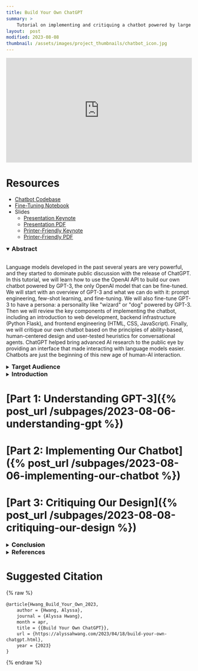 ```yaml
---
title: Build Your Own ChatGPT
summary: >
    Tutorial on implementing and critiquing a chatbot powered by large language models, written for my PhD candidacy exam.
layout:  post
modified: 2023-08-08
thumbnail: /assets/images/project_thumbnails/chatbot_icon.jpg
---
```

<style>
.responsive-wrap iframe {
    max-width: 100%; aspect-ratio: 16 / 9;
}
h3 {
    display: inline;
}
figure > * {
    margin: 0 auto 0.55em;
}
figcaption {
    text-align: center;
}
ol {
    list-style: none;
    counter-reset: ref-counter;
}
ol li:nth-of-type(1) {
    font-weight: normal;
}
ol li{
    position: relative;
    list-style: none;
    margin-left: 1em; 
    padding-left: 0px;
    counter-increment: ref-counter;
    padding-bottom: 5px;
}
ol li:before {
    position: absolute;
    left: -2em;
    content: "[" counter(ref-counter) "] ";
}
</style>
 <script>
    window.addEventListener("load", (event) => {
        if (window.location.href.includes("#conclusion")) {
            var b = document.querySelectorAll("details#conclusion");
            console.log(b);
            b[0].open = true;
        }
    })
    
</script>

<div class="responsive-wrap">
    <iframe width="100%" height="auto" src="https://www.youtube.com/embed/RrGXDKZcCN4" title="YouTube video player" frameborder="0" allow="accelerometer; autoplay; clipboard-write; encrypted-media; gyroscope; picture-in-picture; web-share" style="display: block; margin: 0 auto;" allowfullscreen></iframe>
</div>


# Resources
- [Chatbot Codebase](https://github.com/ahwang16/gpt3-chatbot)
- [Fine-Tuning Notebook](https://github.com/ahwang16/gpt3-chatbot/blob/master/Finetune_GPT_3_for_Persona_Chatbot.ipynb)
- Slides
    - [Presentation Keynote](/assets/files/project_resources/Build%20Your%20Own%20ChatGPT%20Presentation.key)
    - [Presentation PDF](/assets/files/project_resources/Build%20Your%20Own%20ChatGPT%20Presentation.pdf)
    - [Printer-Friendly Keynote](/assets/files/project_resources/Build%20Your%20Own%20ChatGPT%20Printer-Friendly.key)
    - [Printer-Friendly PDF](/assets/files/project_resources/Build%20Your%20Own%20ChatGPT%20Printer-Friendly.pdf)

<details open>
    <summary><h3>Abstract</h3></summary>
    <br>
    <p>
        Language models developed in the past several years are very powerful, and they started to dominate public discussion with the release of ChatGPT. In this tutorial, we will learn how to use the OpenAI API to build our own chatbot powered by GPT-3, the only OpenAI model that can be fine-tuned. We will start with an overview of GPT-3 and what we can do with it: prompt engineering, few-shot learning, and fine-tuning. We will also fine-tune GPT-3 to have a persona: a personality like "wizard" or "dog" powered by GPT-3. Then we will review the key components of implementing the chatbot, including an introduction to web development, backend infrastructure (Python Flask), and frontend engineering (HTML, CSS, JavaScript). Finally, we will critique our own chatbot based on the principles of ability-based, human-centered design and user-tested heuristics for conversational agents. ChatGPT helped bring advanced AI research to the public eye by providing an interface that made interacting with language models easier. Chatbots are just the beginning of this new age of human-AI interaction.
    </p>
</details>

<details>
    <summary><h3>Target Audience</h3></summary>
    <br>
    <p>
        This tutorial is intended for early-career computer science PhD students with an introductory background in Natural Language Processing. It will be particularly interesting for NLP researchers who are interested in learning more about Human-Computer Interaction. Audience members should be comfortable with Python and ready to pick up key concepts of JavaScript, HTML, and CSS as they are presented.
    </p>
</details>

<details style="margin-bottom: 0.5em;">
    <summary><h3>Introduction</h3></summary>
    <br>
    <figure>
        <img src="/assets/images/build_your_own_chatgpt/wizard.gif" alt="Demonstration of the chatbot we will build. It contains a home screen that allows the user to choose the persona, model, and temperature. It then leads to a simple text-based interface.">
        <figcaption>An overview of the chatbot.</figcaption>
    </figure>
    <p>
        Recent work in natural language processing (NLP), programming tools, and design have made state-of-the-art research more accessible than ever. In this tutorial, we will be building and critiquing a chatbot powered by GPT-3 as a novice-friendly introduction to human-AI interaction. GPT-3 was launched by OpenAI, the same company that recently released ChatGPT. A recent predecessor of ChatGPT, GPT-3 is one of the most powerful language models on a variety of natural-language tasks. It is also the only OpenAI model that is available for fine-tuning. In this tutorial, we'll learn how to use the OpenAI API to build a chatbot powered by GPT-3. The true magic of this tutorial is its flexibility: by swapping out the prompting method or language model on the backend, anyone can make a chatbot powered by anything for any use case.
    </p>
    <p>
        Our chatbot is a web app containing two pages. The first is the home page, which welcomes the user and allows them to choose a persona, OpenAI model, and temperature parameter for the model. The persona is a personality like "wizard" or "dog" that the model will emulate. The temperature is one control for the variability of the text the model outputs. The second page is the chatbot interface page, where the user chats with the GPT-3 persona. We will walk through the key parts of the Python backend and JavaScript/HTML/CSS frontend together, and the full codebase is provided in a <a href="https://github.com/ahwang16/gpt3-chatbot">public GitHub repository</a>. This tutorial is designed for researchers without much web development experience who want to spin up a prototype to evaluate a variety of interaction methods as quickly as possible. This is one way, not necessarily the best way, to build a visual interface from scratch.
    </p>
    <p>
        After we build our chatbot, we will critique its design. Thoughtfully evaluating our prototypes is an important part of the design process. Designing, prototyping, evaluating, and repeating the whole process in small, iterative steps is a core part of human-computer interaction (HCI) research as a whole. In HCI, we focus on understanding how people want to use the technology we create. In this tutorial, we will start the design critique by learning about the fundamental principles of human-centered and ability-based design. Then we will dive into specific guidelines for conversational agents that have been thoughtfully evaluated through user-centered research. Whether it is with a chatbot, voice assistant, or even voice-enabled navigation system, we have been talking with language models for quite some time. This tutorial aims to explain important concepts from human-computer interaction and natural language processing to help all of us understand, build, and critique AI systems easier.
    </p>
</details>

# [Part 1: Understanding GPT-3]({% post_url /subpages/2023-08-06-understanding-gpt %})

# [Part 2: Implementing Our Chatbot]({% post_url /subpages/2023-08-06-implementing-our-chatbot %})

# [Part 3: Critiquing Our Design]({% post_url /subpages/2023-08-08-critiquing-our-design %})

<details id="conclusion">
    <summary><a name="conclusion" style="color: black; text-decoration: none;"><h3>Conclusion</h3></a></summary>
    <br>
    <p>
        We covered a lot of ground in this tutorial: we reviewed the basics of GPT-3, walked through the codebase for the chatbot, and critiqued the design of our final product. In the iterative design process, however, a product is never truly finished. We can keep building and critiquing forever. We can swap out the language model, try different prompting techniques, fine-tune on different datasets, focus on specific user needs, and so on. This process gives us many opportunities to consider both machine-centered and human-centered components of NLP and HCI. <em>How can we incorporate NLP technology into thoughtfully designed interfaces? How can we incorporate HCI methods to develop language models worth using?</em>
    </p>
    <p>
        These two questions are more important now than ever, as language models become capable of generating increasingly complex output. Some output is so good that humans have trouble identifying if it was written by a human or a machine (Dugan et al., 2023). Evaluating if a piece of text is "good"—subjectively valid, useful, helpful—is an inherently human-centered issue that is central to evaluating current models that can answer complex questions, write essays, debug code, and more (OpenAI, 2022). Today, NLP and HCI can produce incredible technology that we barely imagined possible even a year ago. I invite you to keep building and evaluating, over and over again. Iteratively. Together.
    </p>
</details>

<details>
    <summary><h3>References</h3></summary>
    <br>
    <ol>
        <li>Saleema Amershi, Dan Weld, Mihaela Vorvoreanu, Adam Fourney, Besmira Nushi, Penny Collisson, Jina Suh, Shamsi Iqbal, Paul N. Bennett, Kori Inkpen, Jaime Teevan, Ruth Kikin-Gil, and Eric Horvitz. 2019. Guidelines for Human-AI Interaction. In <i>Proceedings of the 2019 CHI Conference on Human Factors in Computing Systems</i>, pages 1–13, Glasgow, Scotland, UK. ACM.</li>
        <li>Tom B. Brown, Benjamin Mann, Nick Ryder, Melanie Subbiah, Jared Kaplan, Prafulla Dhariwal, Arvind Neelakantan, Pranav Shyam, Girish Sastry, Amanda Askell, Sandhini Agarwal, Ariel Herbert-Voss, Gretchen Krueger, Tom Henighan, Rewon Child, Aditya Ramesh, Daniel M. Ziegler, Jeffrey Wu, Clemens Winter, et al. 2020. Language Models are Few-Shot Learners. <i>arXiv:2005.14165 [cs]</i>. arXiv: 2005.14165.</li>
        <li>Nicola Dell and Neha Kumar. 2016. The Ins and Outs of HCI for Development. In <i>Proceedings of the 2016 CHI Conference on Human Factors in Computing Systems</i>, pages 2220–2232, New York, NY, USA. Association for Computing Machinery.</li>
        <li>Liam Dugan, Daphne Ippolito, Arun Kirubarajan, Sherry Shi, and Chris Callison-Burch. 2023. Real or Fake Text?: Investigating Human Ability to Detect Boundaries Between Human-Written and Machine-Generated Text. In <i>Proceedings of the 2023 AAAI Conference on Artificial Intelligence</i>.</li>
        <li>Mohit Jain, Pratyush Kumar, Ramachandra Kota, and Shwetak N. Patel. 2018. Evaluating and Informing the Design of Chatbots. In <i>Proceedings of the 2018 Designing Interactive Systems Conference</i>, pages 895–906, New York, NY, USA. Association for Computing Machinery.</li>
        <li>Tuan Manh Lai, Quan Hung Tran, Trung Bui, and Daisuke Kihara. 2020. A Simple But Effective Bert Model for Dialog State Tracking on Resource-Limited Systems. In <i>ICASSP 2020--2020 IEEE International Conference on Acoustics, Speech and Signal Processing (ICASSP)</i>, pages 8034--8038.</li>
        <li>Raina Langevin, Ross J Lordon, Thi Avrahami, Benjamin R. Cowan, Tad Hirsch, and Gary Hsieh. 2021. Heuristic Evaluation of Conversational Agents. In <i>Proceedings of the 2021 CHI Conference on Human Factors in Computing Systems</i>, pages 1–-15. Association for Computing Machinery, New York, NY, USA.</li>
        <li>Vivian Liu and Lydia B Chilton. 2022. Design Guidelines for Prompt Engineering Text-to-Image Generative Models. In <i>Proceedings of the 2022 CHI Conference on Human Factors in Computing Systems</i>, pages 1–-23, New York, NY, USA. Association for Computing Machinery.</li>
        <li>Xiao Liu, Yanan Zheng, Zhengxiao Du, Ming Ding, Yujie Qian, Zhilin Yang, and Jie Tang. 2021. GPT Understands, Too. number: arXiv:2103.10385arXiv:2103.10385 [cs].</li>
        <li>Ronald L. Mace. 1998. Universal Design in Housing. <i>Assistive Technology</i>, 10(1):21–28.</li>
        <li>Jakob Nielsen and Rolf Molich. 1990. Heuristic evaluation of user interfaces. In <i>Proceedings of the SIGCHI Conference on Human Factors in Computing Systems</i>, pages 249--256, New York, NY, USA. Association for Computing Machinery.</li>
        <li>Don Norman. 2013a. The Psychopathology of Everyday Things. In <i>The Design of Everyday Things</i>. Basic Books.</li>
        <li>Donald A. Norman. 2013b. <i>The Design of Everyday Things</i>. Basic Books, New York, New York, Revised and expanded edition.</li>
        <li>OpenAI. 2022. ChatGPT: Optimizing Language Models for Dialogue.</li>
        <li>Long Ouyang, Jeff Wu, Xu Jiang, Diogo Almeida, Carroll L Wainwright, Pamela Mishkin, Chong Zhang, Sandhini Agarwal, Katarina Slama, Alex Ray, and others. 2022. Training language models to follow instructions with human feedback. <i>arXiv preprint arXiv:2203.02155</i>.</li>
        <li>Laria Reynolds and Kyle McDonell. 2021. Prompt Programming for Large Language Models: Beyond the Few-Shot Paradigm. In <i>Extended Abstracts of the 2021 CHI Conference on Human Factors in Computing Systems</i>, pages 1–-7, New York, NY, USA. Association for Computing Machinery.</li>
        <li>Geovana Ramos Sousa Silva and Edna Dias Canedo. 2022. Towards User-Centric Guidelines for Chatbot Conversational Design. <i>International Journal of Human–Computer Interaction</i>, 0(0):1–23.</li>
        <li>Marita Skjuve, Asbjørn Følstad, and Petter Bae Brandtzæg. 2023. The User Experience of ChatGPT: Findings From a Questionnaire Study of Early Users. In <i>Proceedings of the 5th Conference on Conversational User Interfaces (CUI ’23)</i>, Eindhoven, Netherlands. Association for Computing Machinery.</li>
        <li>Hendrik Strobelt, Daniela Oelke, Bum Chul Kwon, Tobias Schreck, and Hanspeter Pfister. 2016. Guidelines for Effective Usage of Text Highlighting Techniques. <i>IEEE Transactions on Visualization and Computer Graphics</i>, 22(1):489–498.</li>
        <li>Hariharan Subramonyam and Eytan Adar. 2019. SmartCues: A Multitouch Query Approach for Details-on-Demand through Dynamically Computed Overlays. <i>IEEE Transactions on Visualization and Computer Graphics</i>, 25(1):597–607.</li>
        <li>Jack Urbanek, Angela Fan, Siddharth Karamcheti, Saachi Jain, Samuel Humeau, Emily Dinan, Tim Rocktäschel, Douwe Kiela, Arthur Szlam, and Jason Weston. 2019. Learning to Speak and Act in a Fantasy Text Adventure Game. number: arXiv:1903.03094arXiv:1903.03094 [cs].</li>
        <li>Jacob O. Wobbrock, Krzysztof Z. Gajos, Shaun K. Kane, and Gregg C. Vanderheiden. 2018. Ability-Based Design. <i>Communications of the ACM</i>, 61(6):62–71.</li>
        <li>Xiaohan Yang, Eduardo Peynetti, Vasco Meerman, and Chris Tanner. 2022. What GPT Knows About Who is Who. number: arXiv:2205.07407arXiv:2205.07407 [cs].</li>
        <li>Su-Fang Yeh, Meng-Hsin Wu, Tze-Yu Chen, Yen-Chun Lin, XiJing Chang, You-Hsuan Chiang, and Yung-Ju Chang. 2022. How to Guide Task-oriented Chatbot Users, and When: A Mixed-methods Study of Combinations of Chatbot Guidance Types and Timings. In <i>Proceedings of the 2022 CHI Conference on Human Factors in Computing Systems</i>, pages 1–16, New York, NY, USA. Association for Computing Machinery.</li>
        <li>J.D. Zamfirescu-Pereira, Heather Wei, Amy Xiao, Kitty Gu, Grace Jung, Matthew G Lee, Bjoern Hartmann, and Qian Yang. 2023. Herding AI Cats: Lessons from Designing a Chatbot by Prompting GPT-3. In <i>Proceedings of the 2023 ACM Designing Interactive Systems Conference</i>, pages 2206–2220, New York, NY, USA. Association for Computing Machinery.</li>
        <li>Victor Zhong, Caiming Xiong, and Richard Socher. 2018. Global-Locally Self-Attentive Dialogue State Tracker. arXiv:1805.09655 [cs].</li>
    </ol>
</details>


# Suggested Citation
{% raw %}
```
@article{Hwang_Build_Your_Own_2023,
    author = {Hwang, Alyssa},
    journal = {Alyssa Hwang},
    month = apr,
    title = {{Build Your Own ChatGPT}},
    url = {https://alyssahwang.com/2023/04/18/build-your-own-chatgpt.html},
    year = {2023}
}
```
{% endraw %}
